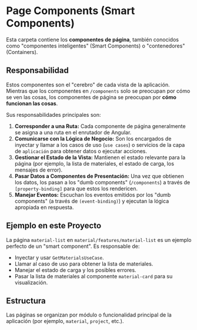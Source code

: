 # Page Components (Smart Components)

Esta carpeta contiene los **componentes de página**, también conocidos como "componentes inteligentes" (Smart Components) o "contenedores" (Containers).

## Responsabilidad

Estos componentes son el "cerebro" de cada vista de la aplicación. Mientras que los componentes en `/components` solo se preocupan por cómo se ven las cosas, los componentes de página se preocupan por **cómo funcionan las cosas**.

Sus responsabilidades principales son:

1.  **Corresponder a una Ruta:** Cada componente de página generalmente se asigna a una ruta en el enrutador de Angular.
2.  **Comunicarse con la Lógica de Negocio:** Son los encargados de inyectar y llamar a los casos de uso (`use cases`) o servicios de la capa de `aplicación` para obtener datos o ejecutar acciones.
3.  **Gestionar el Estado de la Vista:** Mantienen el estado relevante para la página (por ejemplo, la lista de materiales, el estado de carga, los mensajes de error).
4.  **Pasar Datos a Componentes de Presentación:** Una vez que obtienen los datos, los pasan a los "dumb components" (`/components`) a través de `[property-binding]` para que estos los rendericen.
5.  **Manejar Eventos:** Escuchan los eventos emitidos por los "dumb components" (a través de `(event-binding)`) y ejecutan la lógica apropiada en respuesta.

## Ejemplo en este Proyecto

La página `material-list` en `material/features/material-list` es un ejemplo perfecto de un "smart component". Es responsable de:
- Inyectar y usar `GetMaterialsUseCase`.
- Llamar al caso de uso para obtener la lista de materiales.
- Manejar el estado de carga y los posibles errores.
- Pasar la lista de materiales al componente `material-card` para su visualización.

## Estructura

Las páginas se organizan por módulo o funcionalidad principal de la aplicación (por ejemplo, `material`, `project`, etc.).
